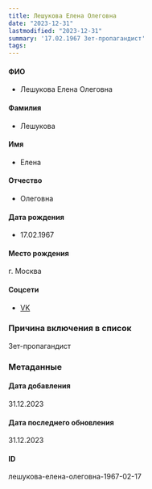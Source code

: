 ```yaml
---
title: Лешукова Елена Олеговна
date: "2023-12-31"
lastmodified: "2023-12-31"
summary: '17.02.1967 Зет-пропагандист'
tags: 
---
```

<!--# pp2-->
<!--## Фигурант-->
<!--### Личные данные-->
#### ФИО
- Лешукова Елена Олеговна
#### Фамилия
- Лешукова
#### Имя
- Елена
#### Отчество
- Олеговна
#### Дата рождения
- 17.02.1967
#### Место рождения
г. Москва
#### Соцсети
- [VK](https://vk.com/id792965798)
### Причина включения в список
Зет-пропагандист
### Метаданные
#### Дата добавления
31.12.2023
#### Дата последнего обновления
31.12.2023
#### ID
лешукова-елена-олеговна-1967-02-17
<!--## END;-->
